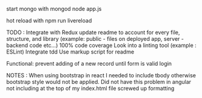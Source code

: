 start mongo with mongod
node app.js

hot reload with npm run livereload

TODO : 
	Integrate with Redux
	update readme to account for every file, structure, and library (example: public - files on deployed app, server - backend code etc...)
	100% code coverage
	Look into a linting tool (example : ESLint)
	Integrate tdd
	Use markup script for readme

Functional:
	prevent adding of a new record until form is valid
	login

NOTES : 
	When using bootstrap in react I needed to include tbody otherwise bootstrap style would not be applied.  Did not have this problem in angular
	not including <!doctype html> at the top of my index.html file screwed up formatting
